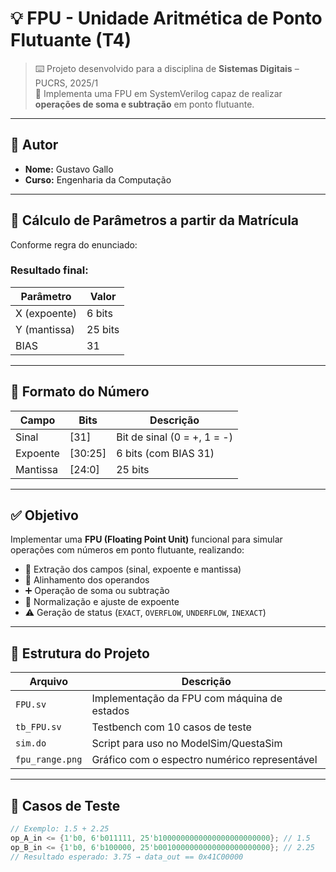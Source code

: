 # 💡 FPU - Unidade Aritmética de Ponto Flutuante (T4)

> ⌨️ Projeto desenvolvido para a disciplina de **Sistemas Digitais** – PUCRS, 2025/1  
> 🧮 Implementa uma FPU em SystemVerilog capaz de realizar **operações de soma e subtração** em ponto flutuante.

---

## 👤 Autor

- **Nome:** Gustavo Gallo  
- **Curso:** Engenharia da Computação  

---

## 📌 Cálculo de Parâmetros a partir da Matrícula

Conforme regra do enunciado:

### Resultado final:

| Parâmetro | Valor |
|-----------|--------|
| X (expoente) | 6 bits |
| Y (mantissa) | 25 bits |
| BIAS         | 31      |

---

## 📐 Formato do Número

| Campo     | Bits     | Descrição                    |
|-----------|----------|-------------------------------|
| Sinal     | [31]     | Bit de sinal (0 = +, 1 = -)   |
| Expoente  | [30:25]  | 6 bits (com BIAS 31)          |
| Mantissa  | [24:0]   | 25 bits       |

---

## ✅ Objetivo

Implementar uma **FPU (Floating Point Unit)** funcional para simular operações com números em ponto flutuante, realizando:

- 🧩 Extração dos campos (sinal, expoente e mantissa)
- 🔄 Alinhamento dos operandos
- ➕ Operação de soma ou subtração
- 📏 Normalização e ajuste de expoente
- ⚠️ Geração de status (`EXACT`, `OVERFLOW`, `UNDERFLOW`, `INEXACT`)

---

## 📁 Estrutura do Projeto

| Arquivo         | Descrição                                      |
|-----------------|------------------------------------------------|
| `FPU.sv`        | Implementação da FPU com máquina de estados    |
| `tb_FPU.sv`     | Testbench com 10 casos de teste                |
| `sim.do`        | Script para uso no ModelSim/QuestaSim          |
| `fpu_range.png` | Gráfico com o espectro numérico representável |

---

## 🧪 Casos de Teste

```verilog
// Exemplo: 1.5 + 2.25
op_A_in <= {1'b0, 6'b011111, 25'b1000000000000000000000000}; // 1.5
op_B_in <= {1'b0, 6'b100000, 25'b0010000000000000000000000}; // 2.25
// Resultado esperado: 3.75 → data_out == 0x41C00000


